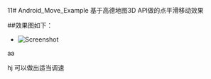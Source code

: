 11# Android_Move_Example
基于高德地图3D API做的点平滑移动效果
 
 
##效果图如下：

 * ![Screenshot](https://raw.githubusercontent.com/amapapi/Android_Move_Example/master/pic/move.gif)   
 
aa

hj
可以做出适当调速

